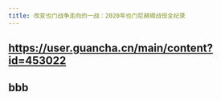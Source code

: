 ```yaml
---
title: 改变也门战争走向的一战：2020年也门尼赫姆战役全纪录
---
```


## https://user.guancha.cn/main/content?id=453022
## bbb
